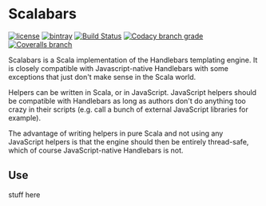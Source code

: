 
# Scalabars

[![license](https://img.shields.io/github/license/mashape/apistatus.svg?maxAge=86400)](https://opensource.org/licenses/MIT)
[![bintray](https://api.bintray.com/packages/blocke/releases/scalajack/images/download.svg)](https://bintray.com/blocke/releases/scalabars/_latestVersion)
[![Build Status](https://img.shields.io/travis/gzoller/ScalaJack.svg?branch=master)](https://travis-ci.org/gzoller/Scalabars)
[![Codacy branch grade](https://img.shields.io/codacy/grade/9437bb8b88464096b1a848ba0eed8b7d/master.svg?maxAge=2592000)](https://www.codacy.com/app/gzoller/Scalabars?utm_source=github.com&amp;utm_medium=referral&amp;utm_content=gzoller/Scalabars&amp;utm_campaign=Badge_Grade)
[![Coveralls branch](https://img.shields.io/coveralls/gzoller/ScalaJack/master.svg?maxAge=360)](https://coveralls.io/github/gzoller/Scalabars)

Scalabars is a Scala implementation of the Handlebars templating engine.  It is closely compatible with Javascript-native Handlebars with some exceptions that just don't make sense in the Scala world.

Helpers can be written in Scala, or in JavaScript.  JavaScript helpers should be compatible with Handlebars as long as authors don't do anything too crazy in their scripts (e.g. call a bunch of external JavaScript libraries for example).

The advantage of writing helpers in pure Scala and not using any JavaScript helpers is that the engine should then be entirely thread-safe, which of course JavaScript-native Handlebars is not.

## Use

stuff here


